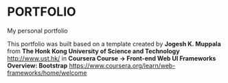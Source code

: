 # PORTFOLIO
My personal portfolio

This portfolio was built based on a template created by 
<b>Jogesh K. Muppala</b>
from 
<b>The Honk Kong University of Science and Technology</b>
http://www.ust.hk/
in
<b>Coursera Course -> Front-end Web UI Frameworks Overview: Bootstrap</b>
https://www.coursera.org/learn/web-frameworks/home/welcome
